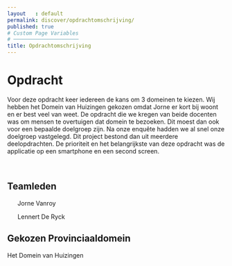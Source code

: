 ```yaml
---
layout   : default
permalink: discover/opdrachtomschrijving/
published: true
# Custom Page Variables
# ─────────────────────
title: Opdrachtomschrijving
---
```


<h1>Opdracht</h1>
<p>Voor deze opdracht keer iedereen de kans om 3 domeinen te kiezen. Wij hebben het Domein van Huizingen gekozen omdat Jorne er kort bij woont en er best veel van weet. De opdracht die we kregen van beide docenten was om mensen te overtuigen dat domein te bezoeken. Dit moest dan ook voor een bepaalde doelgroep zijn. Na onze enquête hadden we al snel onze doelgroep vastgelegd. Dit project bestond dan uit meerdere deelopdrachten. De prioriteit en het belangrijkste van deze opdracht was de applicatie op een smartphone en een second screen.</p><br>

<h2>Teamleden</h2>
<ul> Jorne Vanroy </ul>
<ul> Lennert De Ryck </ul>

<h2>Gekozen Provinciaaldomein</h2>
<p>Het Domein van Huizingen</p>